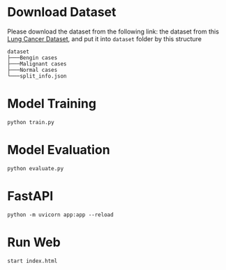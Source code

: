 
# Download Dataset
Please download the dataset from the following link: the dataset from this [Lung Cancer Dataset](https://www.kaggle.com/datasets/antonixx/the-iqothnccd-lung-cancer-dataset/data), and put it into `dataset` folder by this structure
```
dataset
├───Bengin cases
├───Malignant cases
├───Normal cases
└───split_info.json
```

# Model Training
```
python train.py
```

# Model Evaluation
```
python evaluate.py
```

# FastAPI
```
python -m uvicorn app:app --reload
```

# Run Web
```
start index.html
```
